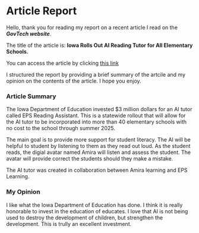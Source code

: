 # Article Report

Hello, thank you for reading my report on a recent article I read on the **_GovTech website_**. 

The title of the article is: **Iowa Rolls Out AI Reading Tutor for All Elementary Schools.** 

You can access the article by clicking [this link](https://www.govtech.com/education/k-12/iowa-rolls-out-ai-reading-tutor-for-all-elementary-schools)

I structured the report by providing a brief summary of the artcile and my opinion on the contents of the article. I hope you enjoy. 

### Article Summary
The Iowa Department of Education invested $3 million dollars for an AI tutor called EPS Reading Assistant. This is a statewide rollout that will allow for the AI tutor to be incorporated into more than 40 elementary schools with no cost to the school through summer 2025.

The main goal is to provide more support for student literacy. The AI will be helpful to student by listening to them as they read out loud. As the student reads, the digial avatar named Amira will listen and assess the student. The avatar will provide correct the students should they make a mistake. 

The AI tutor was created in collaboration between Amira learning and EPS Learning. 


### My Opinion
I like what the Iowa Department of Education has done. I think it is really honorable to invest in the education of educates. I love that AI is not being used to destroy the development of children, but strengthen the development. This is trully an excellent investment.